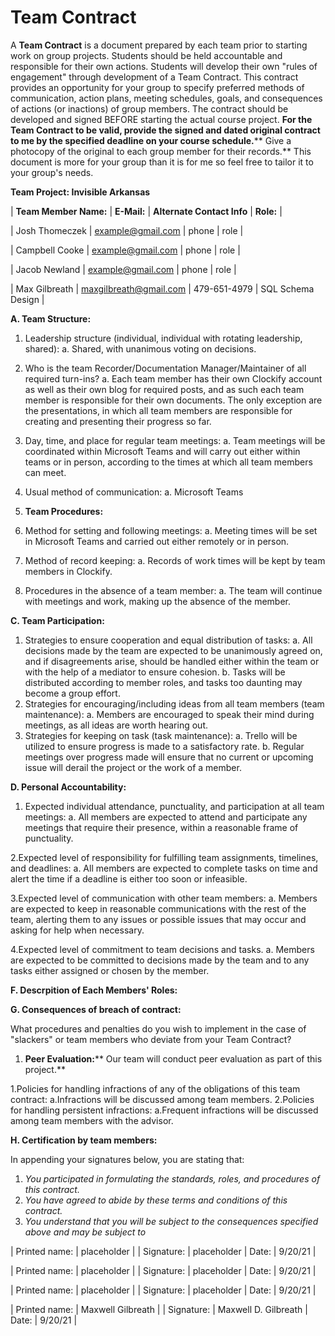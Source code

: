 # Team Contract

A **Team Contract** is a document prepared by each team prior to starting work on group projects. Students should be held accountable and responsible for their own actions. Students will develop their own &quot;rules of engagement&quot; through development of a Team Contract. This contract provides an opportunity for your group to specify preferred methods of communication, action plans, meeting schedules, goals, and consequences of actions (or inactions) of group members. The contract should be developed and signed BEFORE starting the actual course project. **For the Team Contract to be valid, provide the signed and dated original contract to me by the specified deadline on your course schedule.**** Give a photocopy of the original to each group member for their records.** This document is more for your group than it is for me so feel free to tailor it to your group&#39;s needs.

**Team Project: Invisible Arkansas**

| **Team Member Name:** | **E-Mail:** | **Alternate Contact Info** | **Role:** |

| Josh Thomeczek | [example@gmail.com](mailto:example@gmail.com) | phone | role |

| Campbell Cooke | [example@gmail.com](mailto:example@gmail.com) | phone | role |

| Jacob Newland | [example@gmail.com](mailto:example@gmail.com) | phone | role |

| Max Gilbreath | [maxgilbreath@gmail.com](mailto:maxgilbreath@gmail.com) | 479-651-4979 | SQL Schema Design |

**A. Team Structure:**

1. Leadership structure (individual, individual with rotating leadership, shared):
  a. Shared, with unanimous voting on decisions.
  2. Who is the team Recorder/Documentation Manager/Maintainer of all required turn-ins?
  a. Each team member has their own Clockify account as well as their own blog for required posts, and as such each team member is responsible for their own documents. The only exception are the presentations, in which all team members are responsible for creating and presenting their progress so far.
3. Day, time, and place for regular team meetings:
  a. Team meetings will be coordinated within Microsoft Teams and will carry out either within teams or in person, according to the times at which all team members can meet.
4. Usual method of communication:
  a. Microsoft Teams

1. **Team Procedures:**

1. Method for setting and following meetings:
  a. Meeting times will be set in Microsoft Teams and carried out either remotely or in person.
2. Method of record keeping:
  a. Records of work times will be kept by team members in Clockify.
3. Procedures in the absence of a team member:
  a. The team will continue with meetings and work, making up the absence of the member.

**C. Team Participation:**

1. Strategies to ensure cooperation and equal distribution of tasks:
  a. All decisions made by the team are expected to be unanimously agreed on, and if disagreements arise, should be handled either within the team or with the help of a mediator to ensure cohesion.
  b. Tasks will be distributed according to member roles, and tasks too daunting may become a group effort.
2. Strategies for encouraging/including ideas from all team members (team maintenance):
  a. Members are encouraged to speak their mind during meetings, as all ideas are worth hearing out.
3. Strategies for keeping on task (task maintenance):
  a. Trello will be utilized to ensure progress is made to a satisfactory rate.
  b. Regular meetings over progress made will ensure that no current or upcoming issue will derail the project or the work of a member.

**D. Personal Accountability:**

1. Expected individual attendance, punctuality, and participation at all team meetings:
  a. All members are expected to attend and participate any meetings that require their presence, within a reasonable frame of punctuality.

2.Expected level of responsibility for fulfilling team assignments, timelines, and deadlines:
  a. All members are expected to complete tasks on time and alert the time if a deadline is either too soon or infeasible.

3.Expected level of communication with other team members:
  a. Members are expected to keep in reasonable communications with the rest of the team, alerting them to any issues or possible issues that may occur and asking for help when necessary.

4.Expected level of commitment to team decisions and tasks.
  a. Members are expected to be committed to decisions made by the team and to any tasks either assigned or chosen by the member.

**F. Descrpition of Each Members' Roles:**

**G. Consequences of breach of contract:**

What procedures and penalties do you wish to implement in the case of &quot;slackers&quot; or team members who deviate from your Team Contract?

  1. **Peer Evaluation:**** Our team will conduct peer evaluation as part of this project.**

1.Policies for handling infractions of any of the obligations of this team contract:
  a.Infractions will be discussed among team members.
2.Policies for handling persistent infractions:
  a.Frequent infractions will be discussed among team members with the advisor.

**H. Certification by team members:**

In appending your signatures below, you are stating that:
1. _You participated in formulating the standards, roles, and procedures of this contract._
2. _You have agreed to abide by these terms and conditions of this contract._
3. _You understand that you will be subject to the consequences specified above and may be subject to_

| Printed name: | placeholder |
| Signature: | placeholder | Date: | 9/20/21 |

| Printed name: | placeholder |
| Signature: | placeholder | Date: | 9/20/21 |

| Printed name: | placeholder |
| Signature: | placeholder | Date: | 9/20/21 |

| Printed name: | Maxwell Gilbreath |
| Signature: | Maxwell D. Gilbreath | Date: | 9/20/21 |
